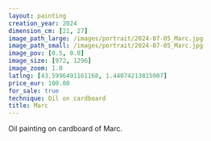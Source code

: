 ```yaml
---
layout: painting
creation_year: 2024
dimension_cm: [21, 27]
image_path_large: /images/portrait/2024-07-05_Marc.jpg
image_path_small: /images/portrait/2024-07-05_Marc.jpg
image_pov: [0.5, 0.0]
image_size: [972, 1296]
image_zoom: 1.0
latlng: [43.5996491161168, 1.44074213815007]
price_eur: 100.00
for_sale: true
technique: Oil on cardboard
title: Marc
---
```


Oil painting on cardboard of Marc.
